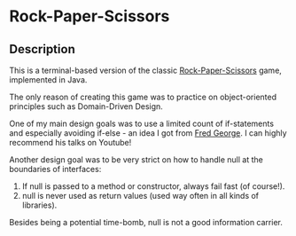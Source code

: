 # Rock-Paper-Scissors

## Description

This is a terminal-based version of the classic [Rock-Paper-Scissors](https://en.wikipedia.org/wiki/Rock%E2%80%93paper%E2%80%93scissors) game, implemented in Java.

The only reason of creating this game was to practice on object-oriented principles such as Domain-Driven Design.

One of my main design goals was to use a limited count of if-statements and especially
avoiding if-else - an idea I got from [Fred George](https://github.com/fredgeorge).
I can highly recommend his talks on Youtube!

Another design goal was to be very strict on how to handle null at the boundaries of interfaces:

1. If null is passed to a method or constructor, always fail fast (of course!).
2. null is never used as return values (used way often in all kinds of libraries).

Besides being a potential time-bomb, null is not a good information carrier.

